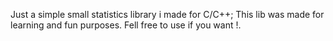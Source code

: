 Just a simple small statistics library i made for C/C++;
This lib was made for learning and fun purposes.
Fell free to use if you want !.
